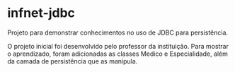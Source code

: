 # infnet-jdbc

Projeto para demonstrar conhecimentos no uso de JDBC para persistência.

O projeto inicial foi desenvolvido pelo professor da instituição. Para mostrar o aprendizado, foram adicionadas as classes Medico e Especialidade, além da camada de persistência que as manipula.
